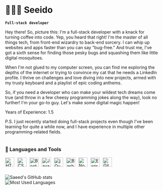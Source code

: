 # 👨🏻‍💻 Seeido

**`Full-stack developer`**

Hey there! So, picture this: I'm a full-stack developer with a knack for turning coffee into code. Yep, you heard that right! I'm the master of all things tech, from front-end wizardry to back-end sorcery. I can whip up websites and apps faster than you can say "bug-free." And trust me, I've got a sixth sense for finding those pesky bugs and squashing them like little digital mosquitoes.

When I'm not glued to my computer screen, you can find me exploring the depths of the internet or trying to convince my cat that he needs a LinkedIn profile. I thrive on challenges and love diving into new projects, armed with my trusty keyboard and a playlist of epic coding anthems.

So, if you need a developer who can make your wildest tech dreams come true (and throw in a few cheesy programming jokes along the way), look no further! I'm your go-to guy. Let's make some digital magic happen!

Years of Experience: 1.5  
   
P.S. I just recently started doing full-stack projects even though I've been learning for quite a while now, and I have experience in multiple other programming-related fields.

#

### 🧰 Languages and Tools

<img align="left" alt="HTML" width="30px" style="margin-right: 10px;" src="https://cdn.jsdelivr.net/gh/devicons/devicon/icons/html5/html5-original.svg" />
<img align="left" alt="CSS" width="30px" style="margin-right: 10px;" src="https://cdn.jsdelivr.net/gh/devicons/devicon/icons/css3/css3-original.svg" />
<img align="left" alt="Bootstrap" width="30px" style="margin-right: 10px;" src="https://cdn.jsdelivr.net/gh/devicons/devicon/icons/bootstrap/bootstrap-original.svg" />
<img align="left" alt="JavaScript" width="30px" style="margin-right: 10px;" src="https://cdn.jsdelivr.net/gh/devicons/devicon/icons/javascript/javascript-original.svg" />
<img align="left" alt="jQuery" width="30px" style="margin-right: 10px;" src="https://cdn.jsdelivr.net/gh/devicons/devicon/icons/jquery/jquery-original-wordmark.svg" />
<img align="left" alt="Bash" width="30px" style="margin-right: 10px;" src="https://cdn.jsdelivr.net/gh/devicons/devicon/icons/bash/bash-original.svg" />
<img align="left" alt="NodeJS" width="30px" style="margin-right: 10px;" src="https://cdn.jsdelivr.net/gh/devicons/devicon/icons/nodejs/nodejs-original.svg" />
<img align="left" alt="ExpressJS" width="30px" style="margin-right: 10px;" src="https://cdn.jsdelivr.net/gh/devicons/devicon/icons/express/express-original-wordmark.svg" />
<img align="left" alt="GitHub" width="30px" style="margin-right: 10px;" src="https://cdn.jsdelivr.net/gh/devicons/devicon/icons/github/github-original.svg" />
<br />

#

![Saeed's GitHub stats](https://github-readme-stats-jet-ten-96.vercel.app/api?username=x-saeed&show_icons=true&theme=github_dark)
<br />
![Most Used Languages](https://github-readme-stats-jet-ten-96.vercel.app/api/top-langs/?username=x-saeed&theme=github_dark)
